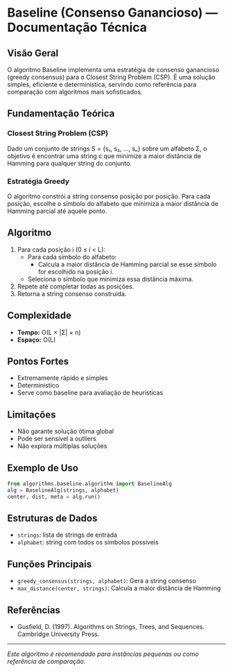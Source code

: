 # Baseline (Consenso Ganancioso) — Documentação Técnica

## Visão Geral

O algoritmo Baseline implementa uma estratégia de consenso ganancioso (greedy consensus) para o Closest String Problem (CSP). É uma solução simples, eficiente e determinística, servindo como referência para comparação com algoritmos mais sofisticados.

## Fundamentação Teórica

### Closest String Problem (CSP)
Dado um conjunto de strings S = {s₁, s₂, ..., sₙ} sobre um alfabeto Σ, o objetivo é encontrar uma string c que minimize a maior distância de Hamming para qualquer string do conjunto.

### Estratégia Greedy
O algoritmo constrói a string consenso posição por posição. Para cada posição, escolhe o símbolo do alfabeto que minimiza a maior distância de Hamming parcial até aquele ponto.

## Algoritmo

1. Para cada posição i (0 ≤ i < L):
   - Para cada símbolo do alfabeto:
     - Calcula a maior distância de Hamming parcial se esse símbolo for escolhido na posição i.
   - Seleciona o símbolo que minimiza essa distância máxima.
2. Repete até completar todas as posições.
3. Retorna a string consenso construída.

## Complexidade
- **Tempo:** O(L × |Σ| × n)
- **Espaço:** O(L)

## Pontos Fortes
- Extremamente rápido e simples
- Determinístico
- Serve como baseline para avaliação de heurísticas

## Limitações
- Não garante solução ótima global
- Pode ser sensível a outliers
- Não explora múltiplas soluções

## Exemplo de Uso
```python
from algorithms.baseline.algorithm import BaselineAlg
alg = BaselineAlg(strings, alphabet)
center, dist, meta = alg.run()
```

## Estruturas de Dados
- `strings`: lista de strings de entrada
- `alphabet`: string com todos os símbolos possíveis

## Funções Principais
- `greedy_consensus(strings, alphabet)`: Gera a string consenso
- `max_distance(center, strings)`: Calcula a maior distância de Hamming

## Referências
- Gusfield, D. (1997). Algorithms on Strings, Trees, and Sequences. Cambridge University Press.

---
*Este algoritmo é recomendado para instâncias pequenas ou como referência de comparação.*
